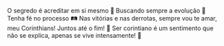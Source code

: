 O segredo é acreditar em si mesmo 💖
Buscando sempre a evolução 🌄
Tenha fé no processo 🛤️
Nas vitórias e nas derrotas, sempre vou te amar, meu Corinthians! Juntos até o fim! 👊
Ser corintiano é um sentimento que não se explica, apenas se vive intensamente! 🤔
